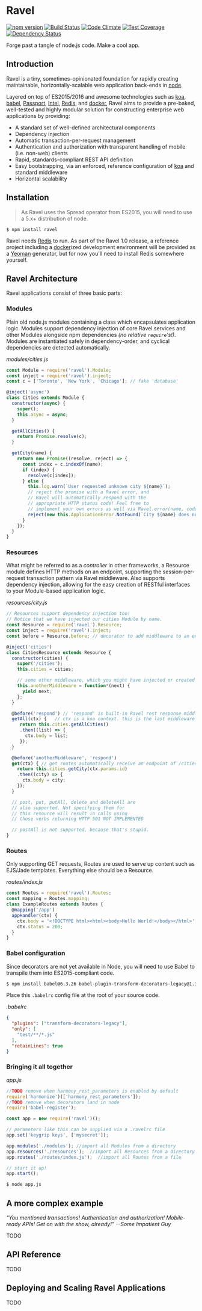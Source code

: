# Ravel
[![npm version](https://badge.fury.io/js/ravel.svg)](http://badge.fury.io/js/ravel) [![Build Status](https://travis-ci.org/raveljs/ravel.svg?branch=master)](https://travis-ci.org/raveljs/ravel) [![Code Climate](https://codeclimate.com/github/raveljs/ravel/badges/gpa.svg)](https://codeclimate.com/github/raveljs/ravel) [![Test Coverage](https://codeclimate.com/github/raveljs/ravel/badges/coverage.svg)](https://codeclimate.com/github/raveljs/ravel/coverage) [![Dependency Status](https://david-dm.org/raveljs/ravel.svg)](https://david-dm.org/raveljs/ravel)

Forge past a tangle of node.js code. Make a cool app.

## Introduction

Ravel is a tiny, sometimes-opinionated foundation for rapidly creating maintainable, horizontally-scalable web application back-ends in  [node](https://github.com/joyent/node).

Layered on top of ES2015/2016 and awesome technologies such as [koa](http://koajs.com/), [babel](babeljs.io), [Passport](https://github.com/jaredhanson/passport), [Intel](https://github.com/seanmonstar/intel), [Redis](https://github.com/antirez/redis), and [docker](docker.com), Ravel aims to provide a pre-baked, well-tested and highly modular solution for constructing enterprise web applications by providing:

 - A standard set of well-defined architectural components
 - Dependency injection
 - Automatic transaction-per-request management
 - Authentication and authorization with transparent handling of mobile (i.e. non-web) clients
 - Rapid, standards-compliant REST API definition
 - Easy bootstrapping, via an enforced, reference configuration of [koa](http://koajs.com/) and standard middleware
 - Horizontal scalability

## Installation

> As Ravel uses the Spread operator from ES2015, you will need to use a 5.x+ distribution of node.

    $ npm install ravel

Ravel needs [Redis](https://github.com/antirez/redis) to run. As part of the Ravel 1.0 release, a reference project including a [docker](docker.com)ized development environment will be provided as a [Yeoman](http://yeoman.io/) generator, but for now you'll need to install Redis somewhere yourself.


## Ravel Architecture

Ravel applications consist of three basic parts:

### Modules

Plain old node.js modules containing a class which encapsulates application logic. Modules support dependency injection of core Ravel services and other Modules alongside npm dependencies *(no relative `require`'s!)*. Modules are instantiated safely in dependency-order, and cyclical dependencies are detected automatically.

*modules/cities.js*
```javascript
const Module = require('ravel').Module;
const inject = require('ravel').inject;
const c = ['Toronto', 'New York', 'Chicago']; // fake 'database'

@inject('async')
class Cities extends Module {
  constructor(async) {
    super();
    this.async = async;
  }

  getAllCities() {
    return Promise.resolve(c);
  }

  getCity(name) {
    return new Promise((resolve, reject) => {
      const index = c.indexOf(name);
      if (index) {
        resolve(c[index]);
      } else {
        this.log.warn(`User requested unknown city ${name}`);
        // reject the promise with a Ravel error, and
        // Ravel will automatically respond with the
        // appropriate HTTP status code! Feel free to
        // implement your own errors as well via Ravel.error(name, code).
        reject(new this.ApplicationError.NotFound(`City ${name} does not exist.`));
      }
    });
  }
}
```

### Resources

What might be referred to as a *controller* in other frameworks, a Resource module defines HTTP methods on an endpoint, supporting the session-per-request transaction pattern via Ravel middleware. Also supports dependency injection, allowing for the easy creation of RESTful interfaces to your Module-based application logic.

*resources/city.js*
```javascript
// Resources support dependency injection too!
// Notice that we have injected our cities Module by name.
const Resource = require('ravel').Resource;
const inject = require('ravel').inject;
const before = Resource.before; // decorator to add middleware to an endpoint within the Resource

@inject('cities')
class CitiesResource extends Resource {
  constructor(cities) {
    super('/cities');
    this.cities = cities;

    // some other middleware, which you might have injected or created here
    this.anotherMiddleware = function*(next) {
      yield next;
    };
  }

  @before('respond') // 'respond' is built-in Ravel rest response middleware
  getAll(ctx) {   // ctx is a koa context. this is the last middleware which will run in the chain
     return this.cities.getAllCities()
     .then((list) => {
       ctx.body = list;
     });
  }

  @before('anotherMiddleware', 'respond')
  get(ctx) { // get routes automatically receive an endpoint of /cities/:id (in this case).
    return this.cities.getCity(ctx.params.id)
    .then((city) => {
      ctx.body = city;
    });
  }

  // post, put, putAll, delete and deleteAll are
  // also supported. Not specifying them for
  // this resource will result in calls using
  // those verbs returning HTTP 501 NOT IMPLEMENTED

  // postAll is not supported, because that's stupid.
}
```

### Routes

Only supporting GET requests, Routes are used to serve up content such as EJS/Jade templates. Everything else should be a Resource.

*routes/index.js*
```javascript
const Routes = require('ravel').Routes;
const mapping = Routes.mapping;
class ExampleRoutes extends Routes {
  @mapping('/app')
  appHandler(ctx) {
    ctx.body = '<!DOCTYPE html><html><body>Hello World!</body></html>';
    ctx.status = 200;
  }
}
```

### Babel configuration

Since decorators are not yet available in Node, you will need to use Babel to transpile them into ES2015-compliant code.

```bash
$ npm install babel@6.3.26 babel-plugin-transform-decorators-legacy@1.3.4 babel-register@6.4.3 harmonize@1.4.4
```

Place this `.babelrc` config file at the root of your source code.

*.babelrc*
```json
{
  "plugins": ["transform-decorators-legacy"],
  "only": [
    "test/**/*.js"
  ],
  "retainLines": true
}
```

### Bringing it all together

*app.js*
```javascript
//TODO remove when harmony_rest_parameters is enabled by default
require('harmonize')(['harmony_rest_parameters']);
//TODO remove when decorators land in node
require('babel-register');

const app = new require('ravel')();

// parameters like this can be supplied via a .ravelrc file
app.set('keygrip keys', ['mysecret']);

app.modules('./modules'); //import all Modules from a directory
app.resources('./resources');  //import all Resources from a directory
app.routes('./routes/index.js');  //import all Routes from a file

// start it up!
app.start();
```

```bash
$ node app.js
```

## A more complex example

*"You mentioned transactions! Authentication and authorization! Mobile-ready APIs! Get on with the show, already!" --Some Impatient Guy*

TODO

## API Reference

TODO

## Deploying and Scaling Ravel Applications

TODO
